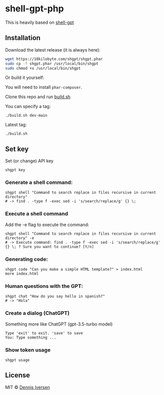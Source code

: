 # shell-gpt-php

This is heavily based on [shell-gpt](https://github.com/TheR1D/shell_gpt)

## Installation

Download the latest release (it is always here):

```bash
wget https://10kilobyte.com/shgpt/shgpt.phar
sudo cp -f shgpt.phar /usr/local/bin/shgpt
sudo chmod +x /usr/local/bin/shgpt
```

Or build it yourself:
    
You will need to install `phar-composer`. 

Clone this repo and run [build.sh](build.sh)

You can specify a tag:

    ./build.sh dev-main

Latest tag:

    ./build.sh

## Set key

Set (or change) API key

    shgpt key

### Generate a shell command: 

    shgpt shell "Command to search replace in files recursive in current directory"
    # -> find . -type f -exec sed -i 's/search/replace/g' {} \;

### Execute a shell command

Add the -e flag to execute the command:

    shgpt shell "Command to search replace in files recursive in current directory" -e
    # -> Execute command: find . -type f -exec sed -i 's/search/replace/g' {} \; ? Sure you want to continue? [Y/n]

### Generating code:

    shgpt code "Can you make a simple HTML template?" > index.html
    more index.html

### Human questions with the GPT:

    shgpt chat "How do you say hello in spanish?"
    # -> "Hola"

### Create a dialog (ChatGPT)

Something more like ChatGPT (gpt-3.5-turbo model)

    Type 'exit' to exit. 'save' to save
    You: Type something ...
    
### Show token usage

    shgpt usage

## License

MIT © [Dennis Iversen](https://github.com/diversen)
